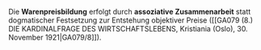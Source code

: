 
Die **Warenpreisbildung** erfolgt durch **assoziative Zusammenarbeit** statt dogmatischer Festsetzung zur Entstehung objektiver Preise ([[GA079 (8.) DIE KARDINALFRAGE DES WIRTSCHAFTSLEBENS, Kristiania (Oslo), 30. November 1921|GA079/8]]).
